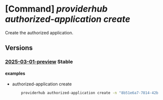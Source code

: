 # [Command] _providerhub authorized-application create_

Create the authorized application.

## Versions

### [2025-03-01-preview](/Resources/mgmt-plane/L3N1YnNjcmlwdGlvbnMve30vcHJvdmlkZXJzL21pY3Jvc29mdC5wcm92aWRlcmh1Yi9wcm92aWRlcnJlZ2lzdHJhdGlvbnMve30vYXV0aG9yaXplZGFwcGxpY2F0aW9ucy97fQ==/2025-03-01-preview.xml) **Stable**

<!-- mgmt-plane /subscriptions/{}/providers/microsoft.providerhub/providerregistrations/{}/authorizedapplications/{} 2025-03-01-preview -->

#### examples

- authorized-application create
    ```bash
        providerhub authorized-application create -n "8b51e6a7-7814-42bd-aa17-3fb1837b3b7a" --data-authorizations "[{{role:ServiceOwner}}]" --provider-namespace "{providerNamespace}"
    ```